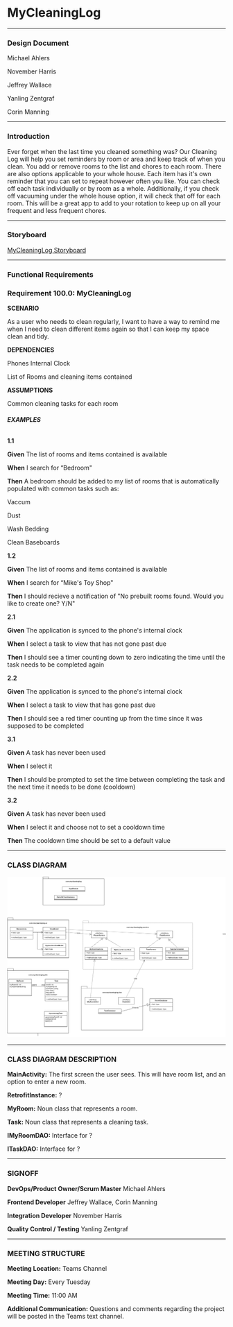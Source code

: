 # **MyCleaningLog**
______________________________

### **Design Document**

Michael Ahlers

November Harris

Jeffrey Wallace

Yanling Zentgraf

Corin Manning

______________________________

### **Introduction**

Ever forget when the last time you cleaned something was? Our Cleaning Log will help you set reminders by room or area and keep track of when you clean. You add or remove rooms to the list and chores to each room. There are also options applicable to your whole house. Each item has it's own reminder that you can set to repeat however often you like. You can check off each task individually or by room as a whole. Additionally, if you check off vacuuming under the whole house option, it will check that off for each room. This will be a great app to add to your rotation to keep up on all your frequent and less frequent chores.

______________________________
### **Storyboard**

[MyCleaningLog Storyboard](https://projects.invisionapp.com/prototype/ckyiy7qe9004yss01a4emsp35/play)

______________________________
### **Functional Requirements**

### **Requirement 100.0: MyCleaningLog**

**SCENARIO**

As a user who needs to clean regularly, I want to have a way to remind me when I need to clean different items again so that I can keep my space clean and tidy.

**DEPENDENCIES**

Phones Internal Clock

List of Rooms and cleaning items contained

**ASSUMPTIONS**

Common cleaning tasks for each room

###### **EXAMPLES**

**1.1**

**Given** The list of rooms and items contained is available

**When** I search for “Bedroom"

**Then** A bedroom should be added to my list of rooms that is automatically populated with common tasks such as:

Vaccum

Dust

Wash Bedding

Clean Baseboards

**1.2**

**Given** The list of rooms and items contained is available

**When** I search for “Mike's Toy Shop"

**Then** I should recieve a notification of "No prebuilt rooms found. Would you like to create one? Y/N"



**2.1**

**Given** The application is synced to the phone's internal clock

**When** I select a task to view that has not gone past due

**Then** I should see a timer counting down to zero indicating the time until the task needs to be completed again


**2.2**

**Given** The application is synced to the phone's internal clock

**When** I select a task to view that has gone past due

**Then** I should see a red timer counting up from the time since it was supposed to be completed



**3.1**

**Given** A task has never been used

**When** I select it

**Then** I should be prompted to set the time between completing the task and the next time it needs to be done (cooldown)


**3.2**

**Given** A task has never been used

**When** I select it and choose not to set a cooldown time

**Then** The cooldown time should be set to a default value

______________________________

### **CLASS DIAGRAM**

![diagram](/UML/CleanList.drawio.png)

______________________________

### **CLASS DIAGRAM DESCRIPTION**

**MainActivity:** The first screen the user sees. This will have room list, and an option to enter a new room.  

**RetrofitInstance:** ?  

**MyRoom:** Noun class that represents a room.  

**Task:** Noun class that represents a cleaning task.  

**IMyRoomDAO:** Interface for ?  

**ITaskDAO:** Interface for ?  

______________________________

### **SIGNOFF**



**DevOps/Product Owner/Scrum Master** Michael Ahlers

**Frontend Developer** Jeffrey Wallace, Corin Manning

**Integration Developer** November Harris

**Quality Control / Testing** Yanling Zentgraf
		
		

______________________________

### **MEETING STRUCTURE**

**Meeting Location:** Teams Channel

**Meeting Day:** Every Tuesday

**Meeting Time:** 11:00 AM

**Additional Communication:** Questions and comments regarding the project will be posted in the Teams text channel.
